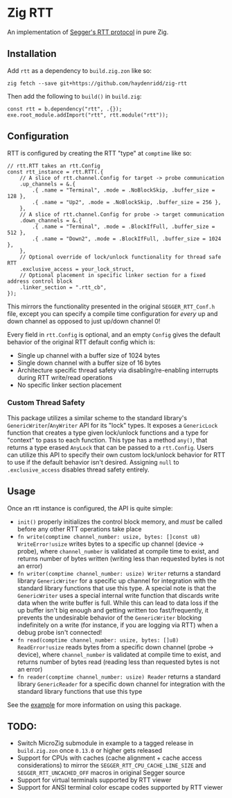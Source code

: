 # Zig RTT

An implementation of [Segger's RTT protocol](https://wiki.segger.com/RTT) in pure Zig.

## Installation

Add `rtt` as a dependency to `build.zig.zon` like so:
```
zig fetch --save git+https://github.com/haydenridd/zig-rtt
```

Then add the following to `build()` in `build.zig`:
``` Zig
const rtt = b.dependency("rtt", .{});
exe.root_module.addImport("rtt", rtt.module("rtt"));
```

## Configuration

RTT is configured by creating the RTT "type" at `comptime` like so:
```Zig
// rtt.RTT takes an rtt.Config
const rtt_instance = rtt.RTT(.{
    // A slice of rtt.channel.Config for target -> probe communication
    .up_channels = &.{
        .{ .name = "Terminal", .mode = .NoBlockSkip, .buffer_size = 128 },
        .{ .name = "Up2", .mode = .NoBlockSkip, .buffer_size = 256 },
    },
    // A slice of rtt.channel.Config for probe -> target communication
    .down_channels = &.{
        .{ .name = "Terminal", .mode = .BlockIfFull, .buffer_size = 512 },
        .{ .name = "Down2", .mode = .BlockIfFull, .buffer_size = 1024 },
    },
    // Optional override of lock/unlock functionality for thread safe RTT
    .exclusive_access = your_lock_struct,
    // Optional placement in specific linker section for a fixed address control block
    .linker_section = ".rtt_cb",
});
```

This mirrors the functionality presented in the original `SEGGER_RTT_Conf.h` file, except you 
can specify a compile time configuration for _every_ up and down channel as opposed to just
up/down channel 0!

Every field in `rtt.Config` is optional, and an empty `Config` gives the default behavior of the 
original RTT default config which is:
- Single up channel with a buffer size of 1024 bytes
- Single down channel with a buffer size of 16 bytes
- Architecture specific thread safety via disabling/re-enabling interrupts during RTT write/read operations
- No specific linker section placement

### Custom Thread Safety

This package utilizes a similar scheme to the standard library's `GenericWriter`/`AnyWriter` API for its "lock" types.
It exposes a `GenericLock` function that creates a type given lock/unlock functions and a type for "context" to pass
to each function. This type has a method `any()`, that returns a type erased `AnyLock` that can be passed to a `rtt.Config`.
Users can utilize this API to specify their own custom lock/unlock behavior for RTT to use if the default behavior isn't desired.
Assigning `null` to `.exclusive_access` disables thread safety entirely.
 
## Usage

Once an rtt instance is configured, the API is quite simple:
- `init()` properly initializes the control block memory, and _must_ be called before any other RTT operations take place
- `fn write(comptime channel_number: usize, bytes: []const u8) WriteError!usize` writes bytes to a specific up channel (device -> probe), where `channel_number` is validated at compile time to exist, and returns number of bytes written (writing less than requested bytes is not an error)
- `fn writer(comptime channel_number: usize) Writer` returns a standard library `GenericWriter` for a specific up channel for integration with the standard library functions that use this type. A special note is that the `GenericWriter` uses a special internal write function that discards write data when the write buffer is full. While this can lead to data loss if the up buffer isn't big enough and getting written too fast/frequently, it prevents the undesirable behavior of the `GenericWriter` blocking indefinitely on a write (for instance, if you are logging via RTT) when a debug probe isn't connected!
- `fn read(comptime channel_number: usize, bytes: []u8) ReadError!usize` reads bytes from a specific down channel (probe -> device), where `channel_number` is validated at compile time to exist, and returns number of bytes read (reading less than requested bytes is not an error)
- `fn reader(comptime channel_number: usize) Reader` returns a standard library `GenericReader` for a specific down channel for integration with the standard library functions that use this type

See the [example](rp2040_example) for more information on using this package.

## TODO:
- Switch MicroZig submodule in example to a tagged release in `build.zig.zon` once `0.13.0` or higher gets released
- Support for CPUs with caches (cache alignment + cache access considerations) to mirror the `SEGGER_RTT_CPU_CACHE_LINE_SIZE` and `SEGGER_RTT_UNCACHED_OFF` macros in original Segger source
- Support for virtual terminals supported by RTT viewer
- Support for ANSI terminal color escape codes supported by RTT viewer 


